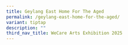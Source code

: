 ```yaml
---
title: Geylang East Home For The Aged
permalink: /geylang-east-home-for-the-aged/
variant: tiptap
description: ""
third_nav_title: WeCare Arts Exhibition 2025
---
```

